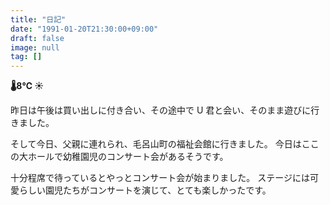 ```yaml
---
title: "日記"
date: "1991-01-20T21:30:00+09:00"
draft: false
image: null
tag: []
---
```


__🌡8℃ ☀__

昨日は午後は買い出しに付き合い、その途中で U 君と会い、そのまま遊びに行きました。

そして今日、父親に連れられ、毛呂山町の福祉会館に行きました。
今日はここの大ホールで幼稚園児のコンサート会があるそうです。

十分程席で待っているとやっとコンサート会が始まりました。
ステージには可愛らしい園児たちがコンサートを演じて、とても楽しかったです。

